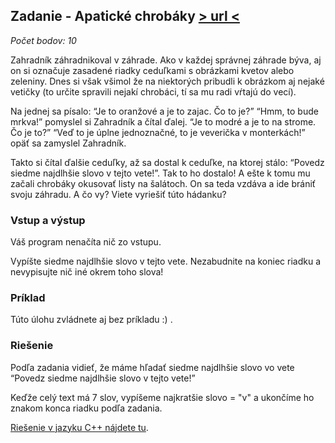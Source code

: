 ## Zadanie - Apatické chrobáky [> url <](https://zenit.ksp.sk/task/zenit21ska)

_Počet bodov: 10_

Zahradník záhradnikoval v záhrade. Ako v každej správnej záhrade býva, aj on si označuje zasadené riadky ceduľkami s obrázkami kvetov alebo zeleniny. Dnes si však všimol že na niektorých pribudli k obrázkom aj nejaké vetičky (to určite spravili nejakí chrobáci, tí sa mu radi vŕtajú do vecí).

Na jednej sa písalo: “Je to oranžové a je to zajac. Čo to je?” “Hmm, to bude mrkva!” pomyslel si Zahradník a čítal ďalej. “Je to modré a je to na strome. Čo je to?” “Veď to je úplne jednoznačné, to je veverička v monterkách!” opäť sa zamyslel Zahradník.

Takto si čítal ďalšie ceduľky, až sa dostal k ceduľke, na ktorej stálo: “Povedz siedme najdlhšie slovo v tejto vete!”. Tak to ho dostalo! A ešte k tomu mu začali chrobáky okusovať listy na šalátoch. On sa teda vzdáva a ide brániť svoju záhradu. A čo vy? Viete vyriešiť túto hádanku?

### Vstup a výstup

Váš program nenačíta nič zo vstupu.

Vypíšte siedme najdlhšie slovo v tejto vete. Nezabudnite na koniec riadku a nevypisujte nič iné okrem toho slova!

### Príklad

Túto úlohu zvládnete aj bez príkladu :) .

### Riešenie

Podľa zadania vidieť, že máme hľadať siedme najdlhšie slovo vo vete “Povedz siedme najdlhšie slovo v tejto vete!”

Keďže celý text má 7 slov, vypíšeme najkratšie slovo = "v" a ukončíme ho znakom konca riadku podľa zadania.

[Riešenie v jazyku C++ nájdete tu](zenit21ska.cpp).